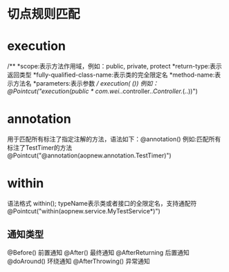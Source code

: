 # 切点规则匹配

# execution
/**
*scope:表示方法作用域，例如：public, private, protect
*return-type:表示返回类型
*fully-qualified-class-name:表示类的完全限定名
*method-name:表示方法名
*parameters:表示参数
*/
execution(<scope> <return-type> <fully-qualified-class-name><method-name>(<parameters>))
例如：@Pointcut("execution(public * com.wei.*.controller..*Controller.*(..))")

# annotation
用于匹配所有标注了指定注解的方法，语法如下：@annotation(<annotationName>)
例如:匹配所有标注了TestTimer的方法
@Pointcut("@annotation(aopnew.annotation.TestTimer)")

# within
语法格式 within(<typeName>); typeName表示类或者接口的全限定名，支持通配符
@Pointcut("within(aopnew.service.MyTestService*)")

## 通知类型
@Before() 前置通知
@After() 最终通知
@AfterReturning 后置通知
@doAround() 环绕通知
@AfterThrowing() 异常通知







